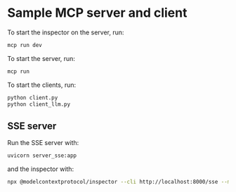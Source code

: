 # Sample MCP server and client

To start the inspector on the server, run:

```bash
mcp run dev
```

To start the server, run:

```bash
mcp run
```

To start the clients, run:

```bash
python client.py
python client_llm.py
```

## SSE server

Run the SSE server with:

```bash
uvicorn server_sse:app
```

and the inspector with:

```bash
npx @modelcontextprotocol/inspector --cli http://localhost:8000/sse --method tools/list
```
